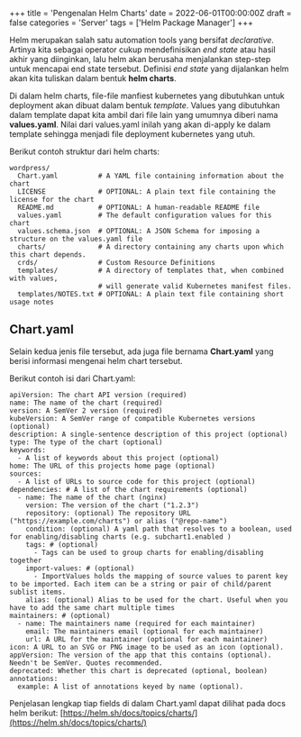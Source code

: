+++
title = 'Pengenalan Helm Charts'
date = 2022-06-01T00:00:00Z
draft = false
categories = 'Server'
tags = ['Helm Package Manager']
+++

Helm merupakan salah satu automation tools yang bersifat *declarative*. Artinya kita sebagai operator cukup mendefinisikan *end state* atau hasil akhir yang diinginkan, lalu helm akan berusaha menjalankan step-step untuk mencapai end state tersebut. Definisi *end state* yang dijalankan helm akan kita tuliskan dalam bentuk **helm charts**.

Di dalam helm charts, file-file manfiest kubernetes yang dibutuhkan untuk deployment akan dibuat dalam bentuk *template*. Values yang dibutuhkan dalam template dapat kita ambil dari file lain yang umumnya diberi nama **values.yaml**. Nilai dari values.yaml inilah yang akan di-apply ke dalam template sehingga menjadi file deployment kubernetes yang utuh.

Berikut contoh struktur dari helm charts:
```
wordpress/
  Chart.yaml          # A YAML file containing information about the chart
  LICENSE             # OPTIONAL: A plain text file containing the license for the chart
  README.md           # OPTIONAL: A human-readable README file
  values.yaml         # The default configuration values for this chart
  values.schema.json  # OPTIONAL: A JSON Schema for imposing a structure on the values.yaml file
  charts/             # A directory containing any charts upon which this chart depends.
  crds/               # Custom Resource Definitions
  templates/          # A directory of templates that, when combined with values,
                      # will generate valid Kubernetes manifest files.
  templates/NOTES.txt # OPTIONAL: A plain text file containing short usage notes
```

## Chart.yaml
Selain kedua jenis file tersebut, ada juga file bernama **Chart.yaml** yang berisi informasi mengenai helm chart tersebut.

Berikut contoh isi dari Chart.yaml:
```
apiVersion: The chart API version (required)
name: The name of the chart (required)
version: A SemVer 2 version (required)
kubeVersion: A SemVer range of compatible Kubernetes versions (optional)
description: A single-sentence description of this project (optional)
type: The type of the chart (optional)
keywords:
  - A list of keywords about this project (optional)
home: The URL of this projects home page (optional)
sources:
  - A list of URLs to source code for this project (optional)
dependencies: # A list of the chart requirements (optional)
  - name: The name of the chart (nginx)
    version: The version of the chart ("1.2.3")
    repository: (optional) The repository URL ("https://example.com/charts") or alias ("@repo-name")
    condition: (optional) A yaml path that resolves to a boolean, used for enabling/disabling charts (e.g. subchart1.enabled )
    tags: # (optional)
      - Tags can be used to group charts for enabling/disabling together
    import-values: # (optional)
      - ImportValues holds the mapping of source values to parent key to be imported. Each item can be a string or pair of child/parent sublist items.
    alias: (optional) Alias to be used for the chart. Useful when you have to add the same chart multiple times
maintainers: # (optional)
  - name: The maintainers name (required for each maintainer)
    email: The maintainers email (optional for each maintainer)
    url: A URL for the maintainer (optional for each maintainer)
icon: A URL to an SVG or PNG image to be used as an icon (optional).
appVersion: The version of the app that this contains (optional). Needn't be SemVer. Quotes recommended.
deprecated: Whether this chart is deprecated (optional, boolean)
annotations:
  example: A list of annotations keyed by name (optional).
```

Penjelasan lengkap tiap fields di dalam Chart.yaml dapat dilihat pada docs helm berikut:
[https://helm.sh/docs/topics/charts/](https://helm.sh/docs/topics/charts/)